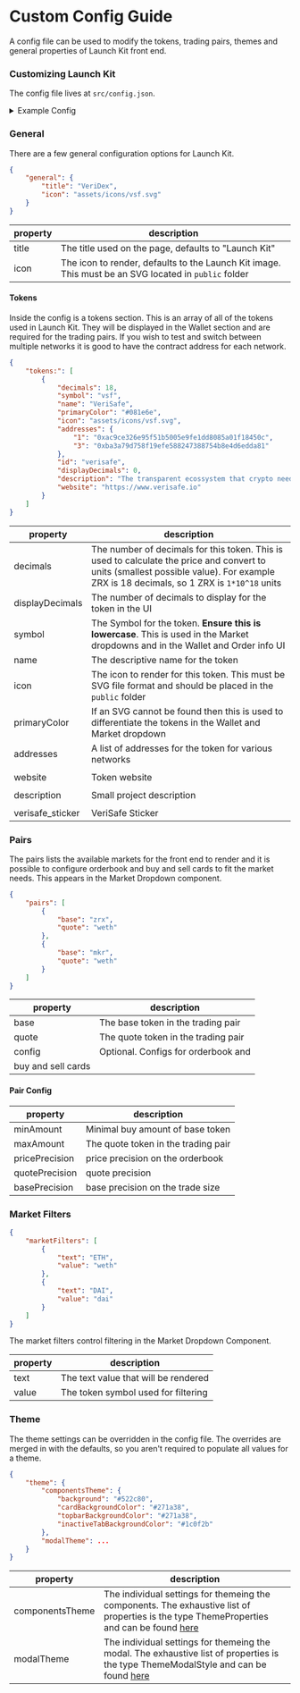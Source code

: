# Custom Config Guide

A config file can be used to modify the tokens, trading pairs, themes and general properties of Launch Kit front end.

### Customizing Launch Kit

The config file lives at `src/config.json`.

<details><summary>Example Config</summary>

```json
{
    "general": {
        "title": "Launch Kit"
    },
    "tokens": [
        {
            "symbol": "zrx",
            "name": "0x Protocol Token",
            "primaryColor": "#333333",
            "icon": "assets/icons/zrx.svg",
            "addresses": {
                "1": "0xE41d2489571d322189246DaFA5ebDe1F4699F498",
                "3": "0xff67881f8d12f372d91baae9752eb3631ff0ed00",
                "4": "0x8080c7e4b81ecf23aa6f877cfbfd9b0c228c6ffa",
                "42": "0x2002d3812f58e35f0ea1ffbf80a75a38c32175fa",
                "50": "0x871dd7c2b4b25e1aa18728e9d5f2af4c4e431f5c"
            },
            "decimals": 18,
            "displayDecimals": 2
        },
        {
            "symbol": "weth",
            "name": "Wrapped Ether",
            "primaryColor": "#3333ff",
            "icon": "assets/icons/weth.svg",
            "addresses": {
                "1": "0xc02aaa39b223fe8d0a0e5c4f27ead9083c756cc2",
                "3": "0xc778417e063141139fce010982780140aa0cd5ab",
                "4": "0xc778417e063141139fce010982780140aa0cd5ab",
                "42": "0xd0a1e359811322d97991e03f863a0c30c2cf029c",
                "50": "0x0b1ba0af832d7c05fd64161e0db78e85978e8082"
            },
            "decimals": 18,
            "displayDecimals": 2
        },
        {
            "decimals": 18,
            "symbol": "dai",
            "name": "Dai",
            "icon": "assets/icons/dai.svg",
            "primaryColor": "#DEA349",
            "addresses": {
                "1": "0x89d24a6b4ccb1b6faa2625fe562bdd9a23260359",
                "3": "0xfc8862446cd3e4a2e7167e7d97df738407fead07",
                "4": "0x6f2d6ff85efca691aad23d549771160a12f0a0fc",
                "42": "0xc4375b7de8af5a38a93548eb8453a498222c4ff2",
                "50": ""
            }
        },
        {
            "decimals": 18,
            "symbol": "mkr",
            "name": "Maker",
            "primaryColor": "#68CCBB",
            "icon": "assets/icons/mkr.svg",
            "addresses": {
                "1": "0x9f8F72aA9304c8B593d555F12eF6589cC3A579A2",
                "3": "0x06732516acd125b6e83c127752ed5f027e1b276e",
                "4": "0xb763e26cd6dd09d16f52dc3c60ebb77e46b03290",
                "42": "0x7B6B10CAa9E8E9552bA72638eA5b47c25afea1f3",
                "50": "0x34d402f14d58e001d8efbe6585051bf9706aa064"
            }
        },
        {
            "decimals": 18,
            "symbol": "rep",
            "name": "Augur",
            "icon": "assets/icons/rep.svg",
            "primaryColor": "#512D80",
            "addresses": {
                "1": "0x1985365e9f78359a9B6AD760e32412f4a445E862",
                "3": "0xb0b443fe0e8a04c4c85e8fda9c5c1ccc057d6653",
                "4": "0x6a732d537daf79d75efaeae286d30fc578fa98d0",
                "42": "0x8CB3971b8EB709C14616BD556Ff6683019E90d9C",
                "50": "0x25b8fe1de9daf8ba351890744ff28cf7dfa8f5e3"
            }
        },
        {
            "decimals": 9,
            "symbol": "dgx",
            "name": "DigixDao",
            "icon": "assets/icons/dgx.svg",
            "primaryColor": "#E1AA3E",
            "addresses": {
                "1": "0xE0B7927c4aF23765Cb51314A0E0521A9645F0E2A",
                "3": "0xc4895a5aafa2708d6bc1294e20ec839aad156b1d",
                "4": "0xc40a46ca4bc8e6057ed571e39cf400f3f935e4d5",
                "42": "0xA4f468c9c692eb6B4b8b06270dAe7A2CfeedcDe9",
                "50": "0xcdb594a32b1cc3479d8746279712c39d18a07fc0"
            }
        },
        {
            "decimals": 18,
            "symbol": "mln",
            "name": "Melon",
            "icon": "assets/icons/mln.svg",
            "primaryColor": "#333333",
            "addresses": {
                "1": "0xec67005c4E498Ec7f55E092bd1d35cbC47C91892",
                "3": "0x823ebe83d39115536274a8617e00a1ff3544fd63",
                "4": "0x521c0941300a18a4edc697368f43a6a870be1f3d",
                "42": "0x17e394D1Df6cE29d042195Ea38411A98ff3Ead94",
                "50": "0x1e2f9e10d02a6b8f8f69fcbf515e75039d2ea30d"
            }
        }
    ],
    "pairs": [
        {
            "base": "zrx",
            "quote": "weth",
            "config": {
                "basePrecision": 2,
                "pricePrecision": 5,
                "quotePrecision": 5,
                "minAmount": 10,
                "maxAmount": 100000
            }
        },
        {
            "base": "zrx",
            "quote": "dai"
        },
        {
            "base": "mkr",
            "quote": "weth"
        },
        {
            "base": "mln",
            "quote": "weth"
        },
        {
            "base": "dgx",
            "quote": "weth"
        },
        {
            "base": "rep",
            "quote": "weth"
        }
    ],
    "marketFilters": [
        {
            "text": "ETH",
            "value": "weth"
        },
        {
            "text": "DAI",
            "value": "dai"
        }
    ]
}
```

</details>

### General

There are a few general configuration options for Launch Kit.

```json
{
    "general": {
        "title": "VeriDex",
        "icon": "assets/icons/vsf.svg"
    }
}
```

| property | description                                                                                          |
| -------- | ---------------------------------------------------------------------------------------------------- |
| title    | The title used on the page, defaults to "Launch Kit"                                                 |
| icon     | The icon to render, defaults to the Launch Kit image. This must be an SVG located in `public` folder |

#### Tokens

Inside the config is a tokens section. This is an array of all of the tokens used in Launch Kit. They will be displayed in the Wallet section and are required for the trading pairs. If you wish to test and switch between multiple networks it is good to have the contract address for each network.

```json
{
    "tokens:": [
        {
            "decimals": 18,
            "symbol": "vsf",
            "name": "VeriSafe",
            "primaryColor": "#081e6e",
            "icon": "assets/icons/vsf.svg",
            "addresses": {
                "1": "0xac9ce326e95f51b5005e9fe1dd8085a01f18450c",
                "3": "0xba3a79d758f19efe588247388754b8e4d6edda81"
            },
            "id": "verisafe",
            "displayDecimals": 0,
            "description": "The transparent ecossystem that crypto needs!",
            "website": "https://www.verisafe.io"
        }
    ]
}
```

| property         | description                                                                                                                                                                            |
| ---------------- | -------------------------------------------------------------------------------------------------------------------------------------------------------------------------------------- |
| decimals         | The number of decimals for this token. This is used to calculate the price and convert to units (smallest possible value). For example ZRX is 18 decimals, so 1 ZRX is `1*10^18` units |
| displayDecimals  | The number of decimals to display for the token in the UI                                                                                                                              |
| symbol           | The Symbol for the token. **Ensure this is lowercase**. This is used in the Market dropdowns and in the Wallet and Order info UI                                                       |
| name             | The descriptive name for the token                                                                                                                                                     |
| icon             | The icon to render for this token. This must be SVG file format and should be placed in the `public` folder                                                                            |
| primaryColor     | If an SVG cannot be found then this is used to differentiate the tokens in the Wallet and Market dropdown                                                                              |
| addresses        | A list of addresses for the token for various networks                                                                                                                                 |
|                  |
| website          | Token website                                                                                                                                                                          |
|                  |
| description      | Small project description                                                                                                                                                              |
|                  |
| verisafe_sticker | VeriSafe Sticker                                                                                                                                                                       |

### Pairs

The pairs lists the available markets for the front end to render and it is possible to configure orderbook and buy and sell cards to fit the market needs. This appears in the Market Dropdown component.

```json
{
    "pairs": [
        {
            "base": "zrx",
            "quote": "weth"
        },
        {
            "base": "mkr",
            "quote": "weth"
        }
    ]
}
```

| property           | description                         |
| ------------------ | ----------------------------------- |
| base               | The base token in the trading pair  |
| quote              | The quote token in the trading pair |
| config             | Optional. Configs for orderbook and |
| buy and sell cards |

#### Pair Config

| property       | description                         |
| -------------- | ----------------------------------- |
| minAmount      | Minimal buy amount of base token    |
| maxAmount      | The quote token in the trading pair |
| pricePrecision | price precision on the orderbook    |
| quotePrecision | quote precision                     |
| basePrecision  | base precision on the trade size    |

### Market Filters

```json
{
    "marketFilters": [
        {
            "text": "ETH",
            "value": "weth"
        },
        {
            "text": "DAI",
            "value": "dai"
        }
    ]
}
```

The market filters control filtering in the Market Dropdown Component.

| property | description                          |
| -------- | ------------------------------------ |
| text     | The text value that will be rendered |
| value    | The token symbol used for filtering  |

### Theme

The theme settings can be overridden in the config file. The overrides are merged in with the defaults, so you aren't required to populate all values for a theme.

```json
{
    "theme": {
        "componentsTheme": {
            "background": "#522c80",
            "cardBackgroundColor": "#271a38",
            "topbarBackgroundColor": "#271a38",
            "inactiveTabBackgroundColor": "#1c0f2b"
        },
        "modalTheme": ...
    }
}
```

| property        | description                                                                                                                                                                                                                                                            |
| --------------- | ---------------------------------------------------------------------------------------------------------------------------------------------------------------------------------------------------------------------------------------------------------------------- |
| componentsTheme | The individual settings for themeing the components. The exhaustive list of properties is the type ThemeProperties and can be found [here](https://github.com/0xProject/0x-launch-kit-frontend/blob/8d6cc5be8ec536675716f4295415181c35a8b8eb/src/themes/commons.ts#L6) |
| modalTheme      | The individual settings for themeing the modal. The exhaustive list of properties is the type ThemeModalStyle and can be found [here](https://github.com/0xProject/0x-launch-kit-frontend/blob/8d6cc5be8ec536675716f4295415181c35a8b8eb/src/themes/commons.ts#L93)     |

